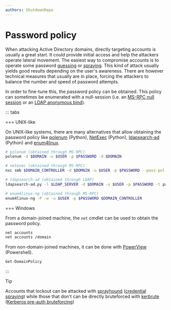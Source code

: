 ```yaml
---
authors: ShutdownRepo
---
```


# Password policy

When attacking Active Directory domains, directly targeting accounts is usually a great start. It could provide initial access and help the attackers operate lateral movement. The easiest way to compromise accounts is to operate some password [guessing](../movement/credentials/bruteforcing/guessing) or [spraying](../movement/credentials/bruteforcing/spraying). This kind of attack usually yields good results depending on the user's awareness. There are however technical measures that usually are in place, forcing the attackers to balance the number and speed of password attempts.

In order to fine-tune this, the password policy can be obtained. This policy can sometimes be enumerated with a null-session (i.e. an [MS-RPC null session](ms-rpc#null-sessions) or an [LDAP anonymous bind](ldap)).

::: tabs

=== UNIX-like

On UNIX-like systems, there are many alternatives that allow obtaining the password policy like [polenum](https://github.com/Wh1t3Fox/polenum) (Python), [NetExec](https://github.com/Pennyw0rth/NetExec) (Python), [ldapsearch-ad](https://github.com/yaap7/ldapsearch-ad) (Python) and [enum4linux](enum4linux).

```bash
# polenum (obtained through MS-RPC)
polenum -d $DOMAIN -u $USER -p $PASSWORD -d $DOMAIN

# netexec (obtained through MS-RPC)
nxc smb $DOMAIN_CONTROLLER -d $DOMAIN -u $USER -p $PASSWORD --pass-pol

# ldapsearch-ad (obtained through LDAP)
ldapsearch-ad.py -l $LDAP_SERVER -d $DOMAIN -u $USER -p $PASSWORD -t pass-pol

# enum4linux-ng (obtained through MS-RPC)
enum4linux-ng -P -w -u $USER -p $PASSWORD $DOMAIN_CONTROLLER 
```


=== Windows

From a domain-joined machine, the `net` cmdlet can be used to obtain the password policy.

```bash
net accounts
net accounts /domain
```

From non-domain-joined machines, it can be done with [PowerView](https://github.com/PowerShellMafia/PowerSploit/blob/master/Recon/PowerView.ps1) (Powershell).

```bash
Get-DomainPolicy
```

:::


> [!TIP]
> Accounts that lockout can be attacked with [sprayhound](https://github.com/Hackndo/sprayhound) ([credential spraying](../movement/credentials/bruteforcing/spraying)) while those that don't can be directly bruteforced with [kerbrute](https://github.com/ropnop/kerbrute) ([Kerberos pre-auth bruteforcing](../movement/kerberos/pre-auth-bruteforce))

